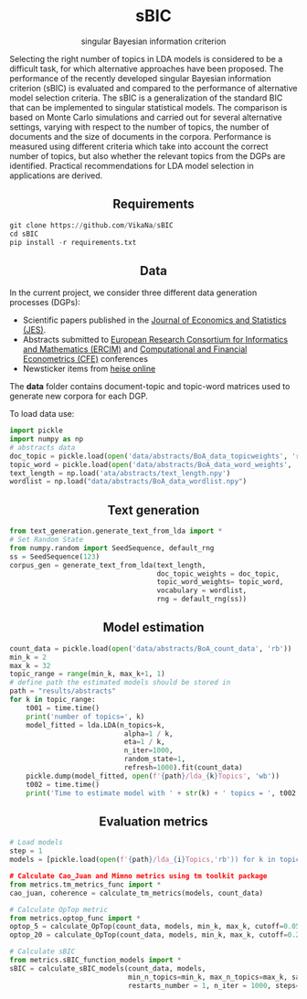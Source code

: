 <h1 align="center">sBIC</h1>
<p align="center">singular Bayesian information criterion</p>

Selecting the right number of topics in LDA models is considered to be a difficult task, for which alternative approaches have been proposed. The performance of the recently developed singular Bayesian information criterion (sBIC) is evaluated and compared to the performance of alternative model selection criteria. The sBIC is a generalization of the standard BIC that can be implemented to singular statistical models. The comparison is based on Monte Carlo simulations and carried out for several alternative settings, varying with respect to the number of topics, the number of documents and the size of documents in the corpora. Performance is measured using different criteria which take into account the correct number of topics, but also whether the relevant topics from the DGPs are identified. Practical recommendations for LDA model selection in applications are derived.

<h2 align="center">Requirements</h2>

```python
git clone https://github.com/VikaNa/sBIC
cd sBIC
pip install -r requirements.txt
```

<h2 align="center">Data</h2>

In the current project, we consider three different data generation processes (DGPs):
- Scientific papers published in the [Journal of Economics and Statistics (JES)](https://www.degruyter.com/view/journals/jbnst/jbnst-overview.xml).
- Abstracts submitted to [European Research Consortium for Informatics and Mathematics (ERCIM)](https://www.ercim.eu/) and [Computational and Financial Econometrics (CFE)](http://www.cfenetwork.org/) conferences
- Newsticker items from [heise online](https://www.heise.de/)

The **data** folder contains document-topic and topic-word matrices used to generate new corpora for each DGP.

To load data use:

```python
import pickle
import numpy as np
# abstracts data
doc_topic = pickle.load(open('data/abstracts/BoA_data_topicweights', 'rb'))
topic_word = pickle.load(open('data/abstracts/BoA_data_word_weights', 'rb'))
text_length = np.load('ata/abstracts/text_length.npy')
wordlist = np.load("data/abstracts/BoA_data_wordlist.npy")
```

<h2 align="center">Text generation</h2>

```python
from text_generation.generate_text_from_lda import *
# Set Random State
from numpy.random import SeedSequence, default_rng
ss = SeedSequence(123)
corpus_gen = generate_text_from_lda(text_length, 
                                    doc_topic_weights = doc_topic, 
                                    topic_word_weights= topic_word,
                                    vocabulary = wordlist, 
                                    rng = default_rng(ss))
```

<h2 align="center">Model estimation</h2>

```python
count_data = pickle.load(open('data/abstracts/BoA_count_data', 'rb'))
min_k = 2
max_k = 32
topic_range = range(min_k, max_k+1, 1)
# define path the estimated models should be stored in
path = "results/abstracts"
for k in topic_range:
    t001 = time.time()
    print('number of topics=', k)
    model_fitted = lda.LDA(n_topics=k, 
                            alpha=1 / k, 
                            eta=1 / k, 
                            n_iter=1000, 
                            random_state=1,
                            refresh=1000).fit(count_data)
    pickle.dump(model_fitted, open(f'{path}/lda_{k}Topics', 'wb'))
    t002 = time.time()
    print('Time to estimate model with ' + str(k) + ' topics = ', t002 - t001)
```

<h2 align="center">Evaluation metrics</h2>

```python 
# Load models
step = 1
models = [pickle.load(open(f'{path}/lda_{i}Topics,'rb')) for k in topic_range]

# Calculate Cao_Juan and Mimno metrics using tm toolkit package
from metrics.tm_metrics_func import *
cao_juan, coherence = calculate_tm_metrics(models, count_data)

# Calculate OpTop metric
from metrics.optop_func import *
optop_5 = calculate_OpTop(count_data, models, min_k, max_k, cutoff=0.05)
optop_20 = calculate_OpTop(count_data, models, min_k, max_k, cutoff=0.2)

# Calculate sBIC
from metrics.sBIC_function_models import *
sBIC = calculate_sBIC_models(count_data, models, 
                             min_n_topics=min_k, max_n_topics=max_k, sampling='gibbs',
                             restarts_number = 1, n_iter = 1000, steps=1, precision_value = 100000)
```

